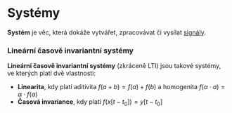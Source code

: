 # Systémy
__Systém__ je věc, která dokáže vytvářet, zpracovávat či vysílat [signály](signaly.md).

### Lineární časově invariantní systémy
__Lineární časově invariantní systémy__ (zkráceně LTI) jsou takové systémy, ve kterých platí dvě vlastnosti:

- __Linearita__, kdy platí aditivita $f(a + b) = f(a) + f(b)$ a homogenita $f(\alpha \cdot a) = \alpha \cdot f(a)$
- __Časová invariance__, kdy platí $f(x[t - t_0]) = y[t - t_0]$

